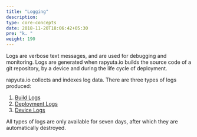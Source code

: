 ```yaml
---
title: "Logging"
description:
type: core-concepts
date: 2018-11-20T18:06:42+05:30
pre: "k. "
weight: 190
---
```

Logs are verbose text messages, and are used for debugging and monitoring.
Logs are generated when rapyuta.io builds the source code of a git repository,
by a device and during the life cycle of deployment.

rapyuta.io collects and indexes log data. There are three types of logs produced:

1. [Build Logs](./build-logs/)
2. [Deployment Logs](./deployment-logs/)
3. [Device Logs](./device-logs/)

All types of logs are only available for seven days, after which they are
automatically destroyed.
